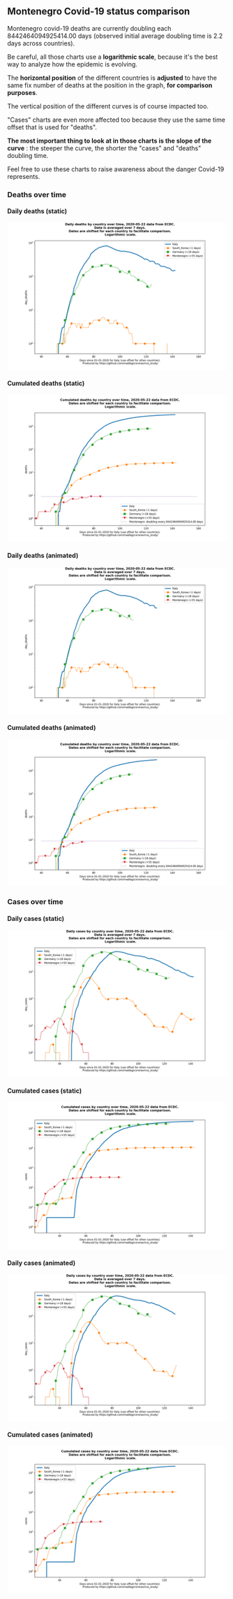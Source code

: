 ## Montenegro Covid-19 status comparison 

Montenegro covid-19 deaths are currently doubling each 8442464094925414.00 days (observed initial average doubling time is 2.2 days across countries).



Be careful, all those charts use a **logarithmic scale**, because it's the best way to analyze how the epidemic is evolving.
 
The **horizontal position** of the different countries is **adjusted** to have the same fix number of deaths at the position in the graph, **for comparison purposes**.

The vertical position of the different curves is of course impacted too.

"Cases" charts are even more affected too because they use the same time offset that is used for "deaths".

**The most important thing to look at in those charts is the slope of the curve** : the steeper the curve, the shorter the "cases" and "deaths" doubling time.

Feel free to use these charts to raise awareness about the danger Covid-19 represents. 


 
### Deaths over time
 
#### Daily deaths (static)
![Montenegro covid-19 daily deaths static chart](https://raw.githubusercontent.com/madlag/coronavirus_study/master/notebooks/graphs/2020-05-22/countries/Montenegro/2020-05-22_Montenegro_day_deaths.png "Montenegro covid-19 day_deaths static chart")   
 
#### Cumulated deaths (static)
![Montenegro covid-19 cumulated deaths static chart](https://raw.githubusercontent.com/madlag/coronavirus_study/master/notebooks/graphs/2020-05-22/countries/Montenegro/2020-05-22_Montenegro_deaths.png "Montenegro covid-19 deaths static chart")   
 
#### Daily deaths (animated)
![Montenegro covid-19 daily deaths animated chart](https://raw.githubusercontent.com/madlag/coronavirus_study/master/notebooks/graphs/2020-05-22/countries/Montenegro/2020-05-22_Montenegro_day_deaths.gif "Montenegro covid-19 day_deaths animated chart")   
 
#### Cumulated deaths (animated)
![Montenegro covid-19 cumulated deaths animated chart](https://raw.githubusercontent.com/madlag/coronavirus_study/master/notebooks/graphs/2020-05-22/countries/Montenegro/2020-05-22_Montenegro_deaths.gif "Montenegro covid-19 deaths animated chart")   

 
### Cases over time
 
#### Daily cases (static)
![Montenegro covid-19 daily cases static chart](https://raw.githubusercontent.com/madlag/coronavirus_study/master/notebooks/graphs/2020-05-22/countries/Montenegro/2020-05-22_Montenegro_day_cases.png "Montenegro covid-19 day_cases static chart")   
 
#### Cumulated cases (static)
![Montenegro covid-19 cumulated cases static chart](https://raw.githubusercontent.com/madlag/coronavirus_study/master/notebooks/graphs/2020-05-22/countries/Montenegro/2020-05-22_Montenegro_cases.png "Montenegro covid-19 cases static chart")   
 
#### Daily cases (animated)
![Montenegro covid-19 daily cases animated chart](https://raw.githubusercontent.com/madlag/coronavirus_study/master/notebooks/graphs/2020-05-22/countries/Montenegro/2020-05-22_Montenegro_day_cases.gif "Montenegro covid-19 day_cases animated chart")   
 
#### Cumulated cases (animated)
![Montenegro covid-19 cumulated cases animated chart](https://raw.githubusercontent.com/madlag/coronavirus_study/master/notebooks/graphs/2020-05-22/countries/Montenegro/2020-05-22_Montenegro_cases.gif "Montenegro covid-19 cases animated chart")   


